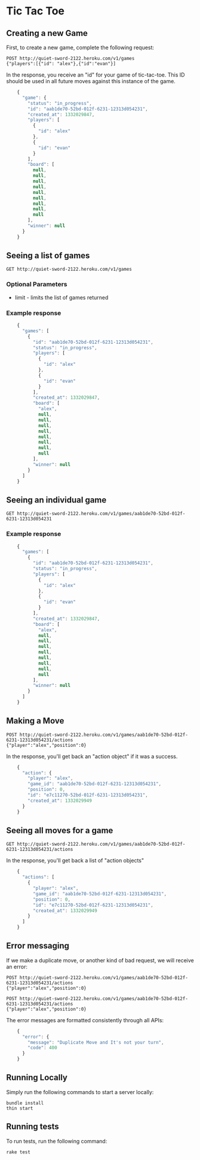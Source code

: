 # Tic Tac Toe

## Creating a new Game

First, to create a new game, complete the following request:

    POST http://quiet-sword-2122.heroku.com/v1/games
    {"players":[{"id": "alex"},{"id":"evan"}]

In the response, you receive an "id" for your game of tic-tac-toe. This ID should be used in all future moves against this instance of the game.

```javascript
    {
      "game": {
        "status": "in_progress",
        "id": "aab1de70-52bd-012f-6231-12313d054231",
        "created_at": 1332029847,
        "players": [
          {
            "id": "alex"
          },
          {
            "id": "evan"
          }
        ],
        "board": [
          null,
          null,
          null,
          null,
          null,
          null,
          null,
          null,
          null
        ],
        "winner": null
      }
    }
```

## Seeing a list of games

    GET http://quiet-sword-2122.heroku.com/v1/games

### Optional Parameters
* limit - limits the list of games returned

### Example response

```javascript
    {
      "games": [
        {
          "id": "aab1de70-52bd-012f-6231-12313d054231",
          "status": "in_progress",
          "players": [
            {
              "id": "alex"
            },
            {
              "id": "evan"
            }
          ],
          "created_at": 1332029847,
          "board": [
            "alex",
            null,
            null,
            null,
            null,
            null,
            null,
            null,
            null
          ],
          "winner": null
        }
      ]
    }
```

## Seeing an individual game 

    GET http://quiet-sword-2122.heroku.com/v1/games/aab1de70-52bd-012f-6231-12313d054231

### Example response

```javascript
    {
      "games": [
        {
          "id": "aab1de70-52bd-012f-6231-12313d054231",
          "status": "in_progress",
          "players": [
            {
              "id": "alex"
            },
            {
              "id": "evan"
            }
          ],
          "created_at": 1332029847,
          "board": [
            "alex",
            null,
            null,
            null,
            null,
            null,
            null,
            null,
            null
          ],
          "winner": null
        }
      ]
    }
```

## Making a Move
  
    POST http://quiet-sword-2122.heroku.com/v1/games/aab1de70-52bd-012f-6231-12313d054231/actions
    {"player":"alex","position":0}

In the response, you'll get back an "action object" if it was a success.

```javascript
    {
      "action": {
        "player": "alex",
        "game_id": "aab1de70-52bd-012f-6231-12313d054231",
        "position": 0,
        "id": "e7c11270-52bd-012f-6231-12313d054231",
        "created_at": 1332029949
      }
    }
```

## Seeing all moves for a game
  
    GET http://quiet-sword-2122.heroku.com/v1/games/aab1de70-52bd-012f-6231-12313d054231/actions

In the response, you'll get back a list of "action objects"

```javascript
    {
      "actions": [
        {
          "player": "alex",
          "game_id": "aab1de70-52bd-012f-6231-12313d054231",
          "position": 0,
          "id": "e7c11270-52bd-012f-6231-12313d054231",
          "created_at": 1332029949
        }
      ]
    }
```

## Error messaging

If we make a duplicate move, or another kind of bad request, we will receive an error:

    POST http://quiet-sword-2122.heroku.com/v1/games/aab1de70-52bd-012f-6231-12313d054231/actions
    {"player":"alex","position":0}

    POST http://quiet-sword-2122.heroku.com/v1/games/aab1de70-52bd-012f-6231-12313d054231/actions
    {"player":"alex","position":0}

The error messages are formatted consistently through all APIs:

```javascript
    {
      "error": {
        "message": "Duplicate Move and It's not your turn",
        "code": 400
      }
    }
```

## Running Locally

Simply run the following commands to start a server locally:

    bundle install
    thin start

## Running tests

To run tests, run the following command:

    rake test
